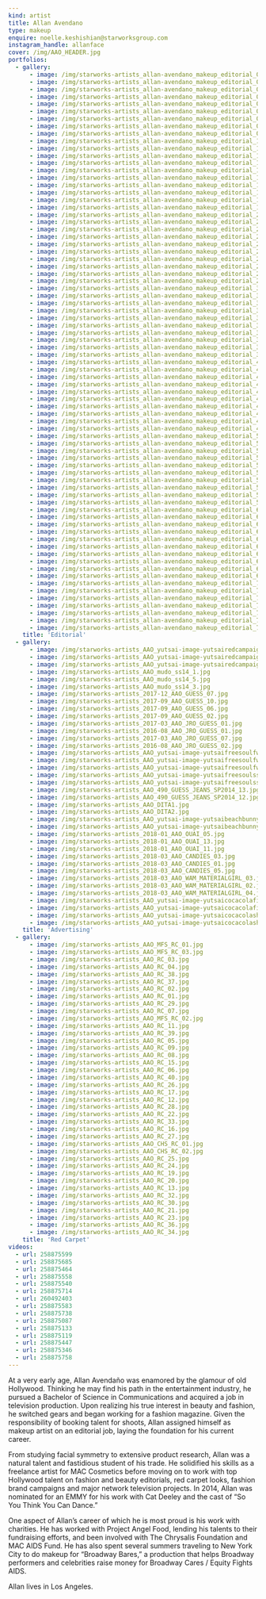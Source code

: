 ```yaml
---
kind: artist
title: Allan Avendano
type: makeup
enquire: noelle.keshishian@starworksgroup.com
instagram_handle: allanface
cover: /img/AAO_HEADER.jpg
portfolios:
  - gallery:
      - image: /img/starworks-artists_allan-avendano_makeup_editorial_01.jpg
      - image: /img/starworks-artists_allan-avendano_makeup_editorial_02.jpg
      - image: /img/starworks-artists_allan-avendano_makeup_editorial_03.jpg
      - image: /img/starworks-artists_allan-avendano_makeup_editorial_04.jpg
      - image: /img/starworks-artists_allan-avendano_makeup_editorial_05.jpg
      - image: /img/starworks-artists_allan-avendano_makeup_editorial_06.jpg
      - image: /img/starworks-artists_allan-avendano_makeup_editorial_07.jpg
      - image: /img/starworks-artists_allan-avendano_makeup_editorial_08.jpg
      - image: /img/starworks-artists_allan-avendano_makeup_editorial_09.jpg
      - image: /img/starworks-artists_allan-avendano_makeup_editorial_10.jpg
      - image: /img/starworks-artists_allan-avendano_makeup_editorial_11.jpg
      - image: /img/starworks-artists_allan-avendano_makeup_editorial_12.jpg
      - image: /img/starworks-artists_allan-avendano_makeup_editorial_13.jpg
      - image: /img/starworks-artists_allan-avendano_makeup_editorial_14.jpg
      - image: /img/starworks-artists_allan-avendano_makeup_editorial_15.jpg
      - image: /img/starworks-artists_allan-avendano_makeup_editorial_16.jpg
      - image: /img/starworks-artists_allan-avendano_makeup_editorial_17.jpg
      - image: /img/starworks-artists_allan-avendano_makeup_editorial_18.jpg
      - image: /img/starworks-artists_allan-avendano_makeup_editorial_19.jpg
      - image: /img/starworks-artists_allan-avendano_makeup_editorial_20.jpg
      - image: /img/starworks-artists_allan-avendano_makeup_editorial_21.jpg
      - image: /img/starworks-artists_allan-avendano_makeup_editorial_22.jpg
      - image: /img/starworks-artists_allan-avendano_makeup_editorial_23.jpg
      - image: /img/starworks-artists_allan-avendano_makeup_editorial_24.jpg
      - image: /img/starworks-artists_allan-avendano_makeup_editorial_25.jpg
      - image: /img/starworks-artists_allan-avendano_makeup_editorial_26.jpg
      - image: /img/starworks-artists_allan-avendano_makeup_editorial_27.jpg
      - image: /img/starworks-artists_allan-avendano_makeup_editorial_28.jpg
      - image: /img/starworks-artists_allan-avendano_makeup_editorial_29.jpg
      - image: /img/starworks-artists_allan-avendano_makeup_editorial_30.jpg
      - image: /img/starworks-artists_allan-avendano_makeup_editorial_31.jpg
      - image: /img/starworks-artists_allan-avendano_makeup_editorial_32.jpg
      - image: /img/starworks-artists_allan-avendano_makeup_editorial_33.jpg
      - image: /img/starworks-artists_allan-avendano_makeup_editorial_34.jpg
      - image: /img/starworks-artists_allan-avendano_makeup_editorial_35.jpg
      - image: /img/starworks-artists_allan-avendano_makeup_editorial_36.jpg
      - image: /img/starworks-artists_allan-avendano_makeup_editorial_37.jpg
      - image: /img/starworks-artists_allan-avendano_makeup_editorial_38.jpg
      - image: /img/starworks-artists_allan-avendano_makeup_editorial_39.jpg
      - image: /img/starworks-artists_allan-avendano_makeup_editorial_40.jpg
      - image: /img/starworks-artists_allan-avendano_makeup_editorial_41.jpg
      - image: /img/starworks-artists_allan-avendano_makeup_editorial_42.jpg
      - image: /img/starworks-artists_allan-avendano_makeup_editorial_43.jpg
      - image: /img/starworks-artists_allan-avendano_makeup_editorial_44.jpg
      - image: /img/starworks-artists_allan-avendano_makeup_editorial_45.jpg
      - image: /img/starworks-artists_allan-avendano_makeup_editorial_46.jpg
      - image: /img/starworks-artists_allan-avendano_makeup_editorial_47.jpg
      - image: /img/starworks-artists_allan-avendano_makeup_editorial_48.jpg
      - image: /img/starworks-artists_allan-avendano_makeup_editorial_49.jpg
      - image: /img/starworks-artists_allan-avendano_makeup_editorial_50.jpg
      - image: /img/starworks-artists_allan-avendano_makeup_editorial_51.jpg
      - image: /img/starworks-artists_allan-avendano_makeup_editorial_52.jpg
      - image: /img/starworks-artists_allan-avendano_makeup_editorial_53.jpg
      - image: /img/starworks-artists_allan-avendano_makeup_editorial_54.jpg
      - image: /img/starworks-artists_allan-avendano_makeup_editorial_55.jpg
      - image: /img/starworks-artists_allan-avendano_makeup_editorial_56.jpg
      - image: /img/starworks-artists_allan-avendano_makeup_editorial_57.jpg
      - image: /img/starworks-artists_allan-avendano_makeup_editorial_58.jpg
      - image: /img/starworks-artists_allan-avendano_makeup_editorial_59.jpg
      - image: /img/starworks-artists_allan-avendano_makeup_editorial_60.jpg
      - image: /img/starworks-artists_allan-avendano_makeup_editorial_61.jpg
      - image: /img/starworks-artists_allan-avendano_makeup_editorial_62.jpg
      - image: /img/starworks-artists_allan-avendano_makeup_editorial_63.jpg
      - image: /img/starworks-artists_allan-avendano_makeup_editorial_64.jpg
      - image: /img/starworks-artists_allan-avendano_makeup_editorial_65.jpg
      - image: /img/starworks-artists_allan-avendano_makeup_editorial_66.jpg
      - image: /img/starworks-artists_allan-avendano_makeup_editorial_67.jpg
      - image: /img/starworks-artists_allan-avendano_makeup_editorial_68.jpg
      - image: /img/starworks-artists_allan-avendano_makeup_editorial_69.jpg
      - image: /img/starworks-artists_allan-avendano_makeup_editorial_70.jpg
      - image: /img/starworks-artists_allan-avendano_makeup_editorial_71.jpg
      - image: /img/starworks-artists_allan-avendano_makeup_editorial_72.jpg
      - image: /img/starworks-artists_allan-avendano_makeup_editorial_73.jpg
      - image: /img/starworks-artists_allan-avendano_makeup_editorial_74.jpg
      - image: /img/starworks-artists_allan-avendano_makeup_editorial_75.jpg
      - image: /img/starworks-artists_allan-avendano_makeup_editorial_76.jpg
    title: 'Editorial'
  - gallery:
      - image: /img/starworks-artists_AAO_yutsai-image-yutsairedcampaignfw1320jpg-539f8338cf429-1400.jpg
      - image: /img/starworks-artists_AAO_yutsai-image-yutsairedcampaignfw1301jpg-539f831978682-1400.jpg
      - image: /img/starworks-artists_AAO_yutsai-image-yutsairedcampaignfw1314jpg-539f832fc50bb-1400.jpg
      - image: /img/starworks-artists_AAO_mudo_ss14_1.jpg
      - image: /img/starworks-artists_AAO_mudo_ss14_5.jpg
      - image: /img/starworks-artists_AAO_mudo_ss14_3.jpg
      - image: /img/starworks-artists_2017-12_AAO_GUESS_07.jpg
      - image: /img/starworks-artists_2017-09_AAO_GUESS_10.jpg
      - image: /img/starworks-artists_2017-09_AAO_GUESS_06.jpg
      - image: /img/starworks-artists_2017-09_AAO_GUESS_02.jpg
      - image: /img/starworks-artists_2017-03_AAO_JRO_GUESS_01.jpg
      - image: /img/starworks-artists_2016-08_AAO_JRO_GUESS_01.jpg
      - image: /img/starworks-artists_2017-03_AAO_JRO_GUESS_07.jpg
      - image: /img/starworks-artists_2016-08_AAO_JRO_GUESS_02.jpg
      - image: /img/starworks-artists_AAO_yutsai-image-yutsaifreesoulfw1311jpg-52fbc67707a3f-1400.jpg
      - image: /img/starworks-artists_AAO_yutsai-image-yutsaifreesoulfw1308jpg-52fbc6676147a-1400-1.jpg
      - image: /img/starworks-artists_AAO_yutsai-image-yutsaifreesoulfw1303jpg-52fbc651ec7c6-1400.jpg
      - image: /img/starworks-artists_AAO_yutsai-image-yutsaifreesoulss1402jpg-52fbbbc30351c-1400.jpg
      - image: /img/starworks-artists_AAO_yutsai-image-yutsaifreesoulss1409jpg-52fbbbf36de8f-1400.jpg
      - image: /img/starworks-artists_AAO_490_GUESS_JEANS_SP2014_13.jpg
      - image: /img/starworks-artists_AAO_490_GUESS_JEANS_SP2014_12.jpg
      - image: /img/starworks-artists_AAO_DITA1.jpg
      - image: /img/starworks-artists_AAO_DITA2.jpg
      - image: /img/starworks-artists_AAO_yutsai-image-yutsaibeachbunnycandiceswanepoel2jpg-52faa1a3cdf42-1400-1.jpg
      - image: /img/starworks-artists_AAO_yutsai-image-yutsaibeachbunnycandiceswanepoel1jpg-52faa19baa955-1400.jpg
      - image: /img/starworks-artists_2018-01_AAO_OUAI_05.jpg
      - image: /img/starworks-artists_2018-01_AAO_OUAI_13.jpg
      - image: /img/starworks-artists_2018-01_AAO_OUAI_11.jpg
      - image: /img/starworks-artists_2018-03_AAO_CANDIES_03.jpg
      - image: /img/starworks-artists_2018-03_AAO_CANDIES_01.jpg
      - image: /img/starworks-artists_2018-03_AAO_CANDIES_05.jpg
      - image: /img/starworks-artists_2018-03_AAO_WAM_MATERIALGIRL_03.jpg
      - image: /img/starworks-artists_2018-03_AAO_WAM_MATERIALGIRL_02.jpg
      - image: /img/starworks-artists_2018-03_AAO_WAM_MATERIALGIRL_04.jpg
      - image: /img/starworks-artists_AAO_yutsai-image-yutsaicocacolafifa2014brasil8jpg-539b82010d02c-1400.jpg
      - image: /img/starworks-artists_AAO_yutsai-image-yutsaicocacolafifa2014brasil4jpg-539b81ed09291-1400.jpg
      - image: /img/starworks-artists_AAO_yutsai-image-yutsaicocacolashareacoke01jpg-53c0667d6d0f3-1400.jpg
      - image: /img/starworks-artists_AAO_yutsai-image-yutsaicocacolashareacoke10jpg-53c0667823127-1400.jpg
    title: 'Advertising'
  - gallery:
      - image: /img/starworks-artists_AAO_MFS_RC_01.jpg
      - image: /img/starworks-artists_AAO_MFS_RC_03.jpg
      - image: /img/starworks-artists_AAO_RC_03.jpg
      - image: /img/starworks-artists_AAO_RC_04.jpg
      - image: /img/starworks-artists_AAO_RC_38.jpg
      - image: /img/starworks-artists_AAO_RC_37.jpg
      - image: /img/starworks-artists_AAO_RC_02.jpg
      - image: /img/starworks-artists_AAO_RC_01.jpg
      - image: /img/starworks-artists_AAO_RC_29.jpg
      - image: /img/starworks-artists_AAO_RC_07.jpg
      - image: /img/starworks-artists_AAO_MFS_RC_02.jpg
      - image: /img/starworks-artists_AAO_RC_11.jpg
      - image: /img/starworks-artists_AAO_RC_39.jpg
      - image: /img/starworks-artists_AAO_RC_05.jpg
      - image: /img/starworks-artists_AAO_RC_09.jpg
      - image: /img/starworks-artists_AAO_RC_08.jpg
      - image: /img/starworks-artists_AAO_RC_15.jpg
      - image: /img/starworks-artists_AAO_RC_06.jpg
      - image: /img/starworks-artists_AAO_RC_40.jpg
      - image: /img/starworks-artists_AAO_RC_26.jpg
      - image: /img/starworks-artists_AAO_RC_17.jpg
      - image: /img/starworks-artists_AAO_RC_12.jpg
      - image: /img/starworks-artists_AAO_RC_28.jpg
      - image: /img/starworks-artists_AAO_RC_22.jpg
      - image: /img/starworks-artists_AAO_RC_33.jpg
      - image: /img/starworks-artists_AAO_RC_16.jpg
      - image: /img/starworks-artists_AAO_RC_27.jpg
      - image: /img/starworks-artists_AAO_CHS_RC_01.jpg
      - image: /img/starworks-artists_AAO_CHS_RC_02.jpg
      - image: /img/starworks-artists_AAO_RC_25.jpg
      - image: /img/starworks-artists_AAO_RC_24.jpg
      - image: /img/starworks-artists_AAO_RC_19.jpg
      - image: /img/starworks-artists_AAO_RC_20.jpg
      - image: /img/starworks-artists_AAO_RC_13.jpg
      - image: /img/starworks-artists_AAO_RC_32.jpg
      - image: /img/starworks-artists_AAO_RC_30.jpg
      - image: /img/starworks-artists_AAO_RC_21.jpg
      - image: /img/starworks-artists_AAO_RC_23.jpg
      - image: /img/starworks-artists_AAO_RC_36.jpg
      - image: /img/starworks-artists_AAO_RC_34.jpg
    title: 'Red Carpet'
videos:
  - url: 258875599
  - url: 258875685
  - url: 258875464
  - url: 258875558
  - url: 258875540
  - url: 258875714
  - url: 260492403
  - url: 258875583
  - url: 258875738
  - url: 258875087
  - url: 258875133
  - url: 258875119
  - url: 258875447
  - url: 258875346
  - url: 258875758
---
```

At a very early age, Allan Avendaño was enamored by the glamour of old Hollywood. Thinking he may find his path in the entertainment industry, he pursued a Bachelor of Science in Communications and acquired a job in television production. Upon realizing his true interest in beauty and fashion, he switched gears and began working for a fashion magazine. Given the responsibility of booking talent for shoots, Allan assigned himself as makeup artist on an editorial job, laying the foundation for his current career.

From studying facial symmetry to extensive product research, Allan was a natural talent and fastidious student of his trade. He solidified his skills as a freelance artist for MAC Cosmetics before moving on to work with top Hollywood talent on fashion and beauty editorials, red carpet looks, fashion brand campaigns and major network television projects. In 2014, Allan was nominated for an EMMY for his work with Cat Deeley and the cast of “So You Think You Can Dance.”

One aspect of Allan’s career of which he is most proud is his work with charities. He has worked with Project Angel Food, lending his talents to their fundraising efforts, and been involved with The Chrysalis Foundation and MAC AIDS Fund. He has also spent several summers traveling to New York City to do makeup for “Broadway Bares,” a production that helps Broadway performers and celebrities raise money for Broadway Cares / Equity Fights AIDS.

Allan lives in Los Angeles.